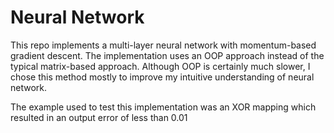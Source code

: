 # Neural Network

This repo implements a multi-layer neural network with momentum-based
gradient descent. The implementation uses an OOP approach instead
of the typical matrix-based approach. Although OOP is certainly much
slower, I chose this method mostly to improve my intuitive understanding
of neural network.

The example used to test this implementation was an XOR mapping which
resulted in an output error of less than 0.01